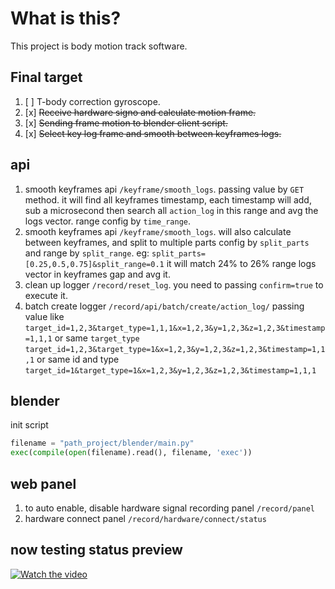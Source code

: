 # What is this?

This project is body motion track software.


## Final target

1. [ ] T-body correction gyroscope.
2. [x] ~~Receive hardware signo and calculate motion frame.~~
3. [x] ~~Sending frame motion to blender client script.~~
4. [x] ~~Select key log frame and smooth between keyframes logs.~~


## api

1. smooth keyframes api `/keyframe/smooth_logs`. passing value by `GET` method.
    it will find all keyframes timestamp, each timestamp will add, sub a microsecond
    then search all `action_log` in this range and avg the logs vector.
    range config by `time_range`.
2. smooth keyframes api `/keyframe/smooth_logs`. will also calculate between keyframes,
    and split to multiple parts config by `split_parts` and range by `split_range`.
    eg: `split_parts=[0.25,0.5,0.75]&split_range=0.1`
    it will match 24% to 26% range logs vector in keyframes gap and avg it.
3. clean up logger `/record/reset_log`. you need to passing `confirm=true` to execute it.
4. batch create logger `/record/api/batch/create/action_log/` passing value like
    `target_id=1,2,3&target_type=1,1,1&x=1,2,3&y=1,2,3&z=1,2,3&timestamp=1,1,1` or
    same `target_type` `target_id=1,2,3&target_type=1&x=1,2,3&y=1,2,3&z=1,2,3&timestamp=1,1,1` or
    same id and type `target_id=1&target_type=1&x=1,2,3&y=1,2,3&z=1,2,3&timestamp=1,1,1`


## blender

init script

```py
filename = "path_project/blender/main.py"
exec(compile(open(filename).read(), filename, 'exec'))
```


## web panel

1. to auto enable, disable hardware signal recording panel `/record/panel`
2. hardware connect panel `/record/hardware/connect/status`


## now testing status preview

[![Watch the video](https://img.youtube.com/vi/9I-nfS2DxPA/maxresdefault.jpg)](https://youtu.be/9I-nfS2DxPA)
